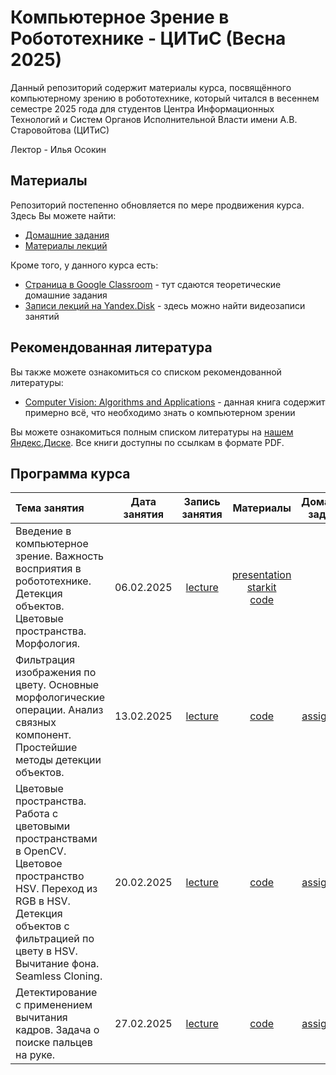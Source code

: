 # Компьютерное Зрение в Робототехнике - ЦИТиС (Весна 2025)

Данный репозиторий содержит материалы курса, посвящённого компьютерному зрению в робототехнике, который читался в весеннем семестре 2025 года для студентов Центра Информационных Технологий и Систем Органов Исполнительной Власти имени А.В. Старовойтова (ЦИТиС)

Лектор - Илья Осокин

## Материалы

Репозиторий постепенно обновляется по мере продвижения курса. Здесь Вы можете найти:

- [Домашние задания](/home_assignments)
- [Материалы лекций](/lectures/)

Кроме того, у данного курса есть:

- [Страница в Google Classroom](https://classroom.google.com/c/Njg4NjY5OTUxMjgw?cjc=rfuxeey) - тут сдаются теоретические домашние задания
- [Записи лекций на Yandex.Disk](https://disk.yandex.ru/d/fOVDO_n7R7_8-A) - здесь можно найти видеозаписи занятий

## Рекомендованная литература

Вы также можете ознакомиться со списком рекомендованной литературы:

- [Computer Vision: Algorithms and Applications](https://disk.yandex.ru/i/OaexCToN8gZN7Q) - данная книга содержит примерно всё, что необходимо знать о компьютерном зрении

Вы можете ознакомиться полным списком литературы на [нашем Яндекс.Диске](https://disk.yandex.ru/d/pKGNXpn81wVR8A). Все книги доступны по ссылкам в формате PDF.

## Программа курса

| Тема занятия | Дата занятия | Запись занятия | Материалы | Домашнее задание |  Дедлайн  |
|:-|:-:|:-:|:-:|:-:|:-:|
| Введение в компьютерное зрение. Важность восприятия в робототехнике. Детекция объектов. Цветовые пространства. Морфология. | 06.02.2025 | [lecture](https://disk.yandex.ru/i/1pQJ-bn4C5hkug) | [presentation](/lectures/01_introduction/lec_introduction.pdf) </br> [starkit](/lectures/01_introduction/lec_starkit.pdf) </br> [code](/lectures/01_introduction/sem_introduction.ipynb) | - | - |
| Фильтрация изображения по цвету. Основные морфологические операции. Анализ связных компонент. Простейшие методы детекции объектов. | 13.02.2025 | [lecture](https://disk.yandex.ru/i/UNQGiP5SJIaryg) | [code](/lectures/02_mask_processing/sem_mask_processing.ipynb) | [assignment](/home_assignments/ha01/citiscvr_ha01_2025.txt) | 19.02.2025 |
| Цветовые пространства. Работа с цветовыми пространствами в OpenCV. Цветовое пространство HSV. Переход из RGB в HSV. Детекция объектов с фильтрацией по цвету в HSV. Вычитание фона. Seamless Cloning. | 20.02.2025 | [lecture](https://disk.yandex.ru/i/K0BGF2Lv3hvqnA) | [code](/lectures/03_hsv_background/sem_hsv_background.ipynb) | [assignment](/home_assignments/ha02/citiscvr_ha02_2025.txt) | 26.02.2025 |
| Детектирование с применением вычитания кадров. Задача о поиске пальцев на руке. | 27.02.2025 | [lecture](https://disk.yandex.ru/i/95Ugi9QMLEsVuQ) | [code](/citis-cvr-2025-spring/lectures/04_hsv_distributions/sem_hsv_distributions.ipynb) | [assignment](/citis-cvr-2025-spring/home_assignments/ha03/citiscvr_ha03_2025.txt) | 02.03.2025 |

